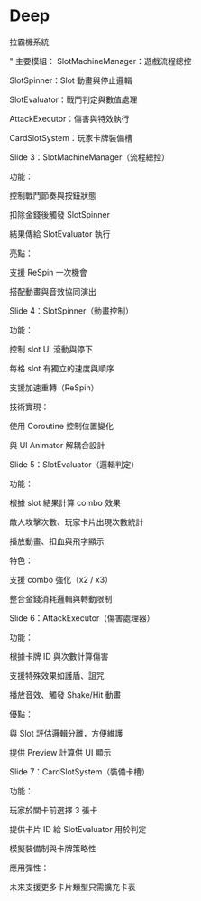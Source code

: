 # Deep
拉霸機系統

"    主要模組：
SlotMachineManager：遊戲流程總控

SlotSpinner：Slot 動畫與停止邏輯

SlotEvaluator：戰鬥判定與數值處理

AttackExecutor：傷害與特效執行

CardSlotSystem：玩家卡牌裝備槽



Slide 3：SlotMachineManager（流程總控）

功能：

控制戰鬥節奏與按鈕狀態

扣除金錢後觸發 SlotSpinner

結果傳給 SlotEvaluator 執行

亮點：

支援 ReSpin 一次機會

搭配動畫與音效協同演出

Slide 4：SlotSpinner（動畫控制）

功能：

控制 slot UI 滾動與停下

每格 slot 有獨立的速度與順序

支援加速重轉（ReSpin）

技術實現：

使用 Coroutine 控制位置變化

與 UI Animator 解耦合設計

Slide 5：SlotEvaluator（邏輯判定）

功能：

根據 slot 結果計算 combo 效果

敵人攻擊次數、玩家卡片出現次數統計

播放動畫、扣血與飛字顯示

特色：

支援 combo 強化（x2 / x3）

整合金錢消耗邏輯與轉動限制

Slide 6：AttackExecutor（傷害處理器）

功能：

根據卡牌 ID 與次數計算傷害

支援特殊效果如護盾、詛咒

播放音效、觸發 Shake/Hit 動畫

優點：

與 Slot 評估邏輯分離，方便維護

提供 Preview 計算供 UI 顯示

Slide 7：CardSlotSystem（裝備卡槽）

功能：

玩家於關卡前選擇 3 張卡

提供卡片 ID 給 SlotEvaluator 用於判定

模擬裝備制與卡牌策略性

應用彈性：

未來支援更多卡片類型只需擴充卡表